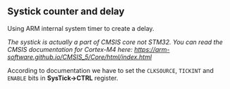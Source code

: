 ## Systick counter and delay
Using ARM internal system timer to create a delay.

*The systick is actually a part of CMSIS core not STM32. You can read the CMSIS documentation for Cortex-M4 here: https://arm-software.github.io/CMSIS_5/Core/html/index.html*

According to documentation we have to set the `CLKSOURCE`, `TICKINT` and `ENABLE` bits in **SysTick->CTRL** register.